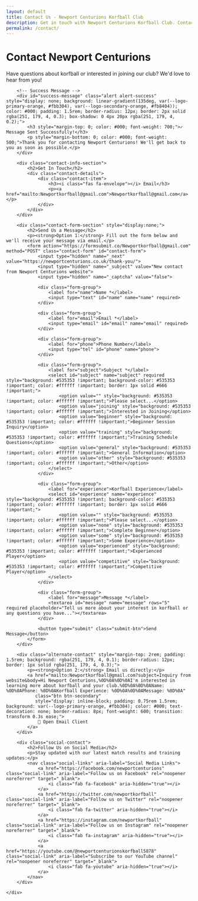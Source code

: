 ```yaml
---
layout: default
title: Contact Us - Newport Centurions Korfball Club
description: Get in touch with Newport Centurions Korfball Club. Contact us about training sessions, joining the club, or general inquiries.
permalink: /contact/
---
```


<div class="contact-page">
    <div class="content-block">
        <h1>Contact Newport Centurions</h1>
        <p>Have questions about korfball or interested in joining our club? We'd love to hear from you!</p>

        <!-- Success Message -->
        <div id="success-message" class="alert alert-success" style="display: none; background: linear-gradient(135deg, var(--logo-primary-orange, #fbb304), var(--logo-secondary-orange, #fb8404)); color: #000; padding: 1.5rem; border-radius: 12px; border: 2px solid rgba(251, 179, 4, 0.3); box-shadow: 0 4px 20px rgba(251, 179, 4, 0.2);">
            <h3 style="margin-top: 0; color: #000; font-weight: 700;">✓ Message Sent Successfully!</h3>
            <p style="margin-bottom: 0; color: #000; font-weight: 500;">Thank you for contacting Newport Centurions! We'll get back to you as soon as possible.</p>
        </div>

        <div class="contact-info-section">
            <h2>Get In Touch</h2>
            <div class="contact-details">
                <div class="contact-item">
                    <h3><i class="fas fa-envelope"></i> Email</h3>
                    <p><a href="mailto:Newportkorfball@gmail.com">Newportkorfball@gmail.com</a></p>
                </div>
            </div>
        </div>

        <div class="contact-form-section" style="display:none;">
            <h2>Send Us a Message</h2>
            <p><strong>Option 1:</strong> Fill out the form below and we'll receive your message via email.</p>
            <form action="https://formsubmit.co/Newportkorfball@gmail.com" method="POST" class="contact-form" id="contact-form">
                <input type="hidden" name="_next" value="https://newportcenturions.co.uk/thank-you/">
                <input type="hidden" name="_subject" value="New contact from Newport Centurions website">
                <input type="hidden" name="_captcha" value="false">

                <div class="form-group">
                    <label for="name">Name *</label>
                    <input type="text" id="name" name="name" required>
                </div>

                <div class="form-group">
                    <label for="email">Email *</label>
                    <input type="email" id="email" name="email" required>
                </div>

                <div class="form-group">
                    <label for="phone">Phone Number</label>
                    <input type="tel" id="phone" name="phone">
                </div>

                <div class="form-group">
                    <label for="subject">Subject *</label>
                    <select id="subject" name="subject" required style="background: #535353 !important; background-color: #535353 !important; color: #ffffff !important; border: 1px solid #666 !important;">
                        <option value="" style="background: #535353 !important; color: #ffffff !important;">Please select...</option>
                        <option value="joining" style="background: #535353 !important; color: #ffffff !important;">Interested in Joining</option>
                        <option value="beginner" style="background: #535353 !important; color: #ffffff !important;">Beginner Session Inquiry</option>
                        <option value="training" style="background: #535353 !important; color: #ffffff !important;">Training Schedule Questions</option>
                        <option value="general" style="background: #535353 !important; color: #ffffff !important;">General Information</option>
                        <option value="other" style="background: #535353 !important; color: #ffffff !important;">Other</option>
                    </select>
                </div>

                <div class="form-group">
                    <label for="experience">Korfball Experience</label>
                    <select id="experience" name="experience" style="background: #535353 !important; background-color: #535353 !important; color: #ffffff !important; border: 1px solid #666 !important;">
                        <option value="" style="background: #535353 !important; color: #ffffff !important;">Please select...</option>
                        <option value="none" style="background: #535353 !important; color: #ffffff !important;">Complete Beginner</option>
                        <option value="some" style="background: #535353 !important; color: #ffffff !important;">Some Experience</option>
                        <option value="experienced" style="background: #535353 !important; color: #ffffff !important;">Experienced Player</option>
                        <option value="competitive" style="background: #535353 !important; color: #ffffff !important;">Competitive Player</option>
                    </select>
                </div>

                <div class="form-group">
                    <label for="message">Message *</label>
                    <textarea id="message" name="message" rows="5" required placeholder="Tell us more about your interest in korfball or any questions you have..."></textarea>
                </div>

                <button type="submit" class="submit-btn">Send Message</button>
            </form>
        </div>

        <div class="alternate-contact" style="margin-top: 2rem; padding: 1.5rem; background: rgba(251, 179, 4, 0.1); border-radius: 12px; border: 1px solid rgba(251, 179, 4, 0.3);">
            <p><strong>Option 2:</strong> Email us directly:</p>
            <a href="mailto:Newportkorfball@gmail.com?subject=Inquiry from website&body=Hi Newport Centurions,%0D%0A%0D%0AI'm interested in learning more about korfball and your club.%0D%0A%0D%0AName: %0D%0APhone: %0D%0AKorfball Experience: %0D%0A%0D%0AMessage: %0D%0A"
               class="btn btn-secondary"
               style="display: inline-block; padding: 0.75rem 1.5rem; background: var(--logo-primary-orange, #fbb304); color: #000; text-decoration: none; border-radius: 8px; font-weight: 600; transition: transform 0.3s ease;">
                📧 Open Email Client
            </a>
        </div>

        <div class="social-contact">
            <h2>Follow Us on Social Media</h2>
            <p>Stay updated with our latest match results and training updates:</p>
            <nav class="social-links" aria-label="Social Media Links">
                <a href="https://facebook.com/newportcenturions" class="social-link" aria-label="Follow us on Facebook" rel="noopener noreferrer" target="_blank">
                    <i class="fab fa-facebook" aria-hidden="true"></i>
                </a>
                <a href="https://twitter.com/newportkorfball" class="social-link" aria-label="Follow us on Twitter" rel="noopener noreferrer" target="_blank">
                    <i class="fab fa-twitter" aria-hidden="true"></i>
                </a>
                <a href="https://instagram.com/newportkorfball" class="social-link" aria-label="Follow us on Instagram" rel="noopener noreferrer" target="_blank">
                    <i class="fab fa-instagram" aria-hidden="true"></i>
                </a>
                <a href="https://youtube.com/@newportcenturionskorfball5878" class="social-link" aria-label="Subscribe to our YouTube channel" rel="noopener noreferrer" target="_blank">
                    <i class="fab fa-youtube" aria-hidden="true"></i>
                </a>
            </nav>
        </div>

    </div>
</div>

